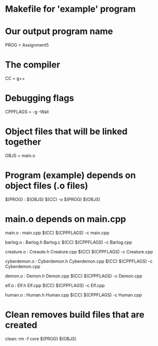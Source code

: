 # Makefile for 'example' program

# Our output program name
PROG = Assignment5

# The compiler
CC = g++

# Debugging flags
CPPFLAGS = -g -Wall

# Object files that will be linked together
OBJS = main.o

# Program (example) depends on object files (.o files)
$(PROG) : $(OBJS)
	$(CC) -o $(PROG) $(OBJS)

# main.o depends on main.cpp
main.o : main.cpp
	$(CC) $(CPPFLAGS) -c main.cpp

barlog.o : Barlog.h Barlog.c
	$(CC) $(CPPFLAGS) -c Barlog.cpp

creature.o : Creaute.h Creature.cpp
	$(CC) $(CPPFLAGS) -c Creature.cpp

cyberdemon.o : Cyberdemon.h Cyberdemon.cpp
	$(CC) $(CPPFLAGS) -c Cyberdemon.cpp

demon.o : Demon.h Demon.cpp
	$(CC) $(CPPFLAGS) -c Demon.cpp

elf.o : Elf.h Elf.cpp
	$(CC) $(CPPFLAGS) -c Elf.cpp

human.o : Human.h Human.cpp
	$(CC) $(CPPFLAGS) -c Human.cpp

	




# Clean removes build files that are created
clean:
	rm -f core $(PROG) $(OBJS)
